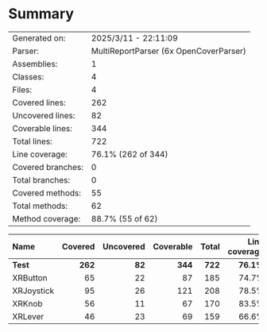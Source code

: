 ﻿# Summary
|||
|:---|:---|
| Generated on: | 2025/3/11 - 22:11:09 |
| Parser: | MultiReportParser (6x OpenCoverParser) |
| Assemblies: | 1 |
| Classes: | 4 |
| Files: | 4 |
| Covered lines: | 262 |
| Uncovered lines: | 82 |
| Coverable lines: | 344 |
| Total lines: | 722 |
| Line coverage: | 76.1% (262 of 344) |
| Covered branches: | 0 |
| Total branches: | 0 |
| Covered methods: | 55 |
| Total methods: | 62 |
| Method coverage: | 88.7% (55 of 62) |

|**Name**|**Covered**|**Uncovered**|**Coverable**|**Total**|**Line coverage**|**Covered**|**Total**|**Branch coverage**|**Covered**|**Total**|**Method coverage**|
|:---|---:|---:|---:|---:|---:|---:|---:|---:|---:|---:|---:|
|**Test**|**262**|**82**|**344**|**722**|**76.1%**|**0**|**0**|****|**55**|**62**|**88.7%**|
|XRButton|65|22|87|185|74.7%|0|0||13|15|86.6%|
|XRJoystick|95|26|121|208|78.5%|0|0||17|18|94.4%|
|XRKnob|56|11|67|170|83.5%|0|0||14|15|93.3%|
|XRLever|46|23|69|159|66.6%|0|0||11|14|78.5%|

